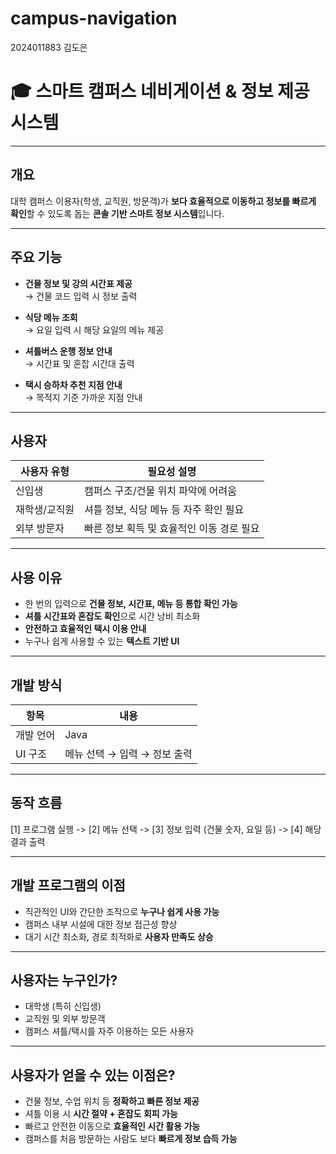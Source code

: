 # campus-navigation

2024011883 김도은 

# 🎓 스마트 캠퍼스 네비게이션 & 정보 제공 시스템

---

##  개요
대학 캠퍼스 이용자(학생, 교직원, 방문객)가 **보다 효율적으로 이동하고 정보를 빠르게 확인**할 수 있도록 돕는 **콘솔 기반 스마트 정보 시스템**입니다.

---

##  주요 기능

-  **건물 정보 및 강의 시간표 제공**  
  → 건물 코드 입력 시 정보 출력  

-  **식당 메뉴 조회**  
  → 요일 입력 시 해당 요일의 메뉴 제공  

-  **셔틀버스 운행 정보 안내**  
  → 시간표 및 혼잡 시간대 출력  

-  **택시 승하차 추천 지점 안내**  
  → 목적지 기준 가까운 지점 안내  

---

##  사용자

| 사용자 유형   | 필요성 설명                                      |
|------------|-------------------------------------------------|
| 신입생      | 캠퍼스 구조/건물 위치 파악에 어려움                  |
| 재학생/교직원 | 셔틀 정보, 식당 메뉴 등 자주 확인 필요                |
| 외부 방문자   | 빠른 정보 획득 및 효율적인 이동 경로 필요             |

---

##  사용 이유

- 한 번의 입력으로 **건물 정보, 시간표, 메뉴 등 통합 확인 가능**
- **셔틀 시간표와 혼잡도 확인**으로 시간 낭비 최소화
- **안전하고 효율적인 택시 이용 안내**
- 누구나 쉽게 사용할 수 있는 **텍스트 기반 UI**

---

##  개발 방식

| 항목         | 내용                                       |
|------------|------------------------------------------|
| 개발 언어      | Java                                       |
| UI 구조       | 메뉴 선택 → 입력 → 정보 출력                   |

---

##  동작 흐름


[1] 프로그램 실행 -> [2] 메뉴 선택 -> [3] 정보 입력 (건물 숫자, 요일 등) -> [4] 해당 결과 출력


---



##  개발 프로그램의 이점
- 직관적인 UI와 간단한 조작으로 **누구나 쉽게 사용 가능**
- 캠퍼스 내부 시설에 대한 정보 접근성 향상
- 대기 시간 최소화, 경로 최적화로 **사용자 만족도 상승**



---


##  사용자는 누구인가?
- 대학생 (특히 신입생)
- 교직원 및 외부 방문객
- 캠퍼스 셔틀/택시를 자주 이용하는 모든 사용자


---


## 사용자가 얻을 수 있는 이점은?
- 건물 정보, 수업 위치 등 **정확하고 빠른 정보 제공**
- 셔틀 이용 시 **시간 절약 + 혼잡도 회피 가능**
- 빠르고 안전한 이동으로 **효율적인 시간 활용 가능**
- 캠퍼스를 처음 방문하는 사람도 보다 **빠르게 정보 습득 가능**
